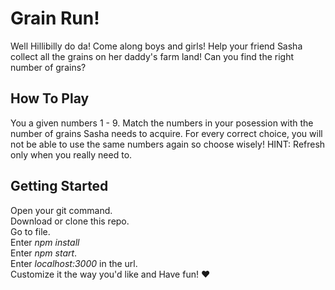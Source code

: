 # Grain Run!
Well Hillibilly do da! Come along boys and girls!
Help your friend Sasha collect all the grains on her daddy's farm land!
Can you find the right number of grains?

## How To Play
You a given numbers 1 - 9.
Match the numbers in your posession with the number of grains Sasha needs to acquire.
For every correct choice, you will not be able to use the same numbers again so choose wisely! 
HINT: Refresh only when you really need to.

## Getting Started

Open your git command.  
Download or clone this repo.    
Go to file.   
Enter *npm install*     
Enter *npm start*.   
Enter *localhost:3000* in the url.   
Customize it the way you'd like and Have fun! :heart:
